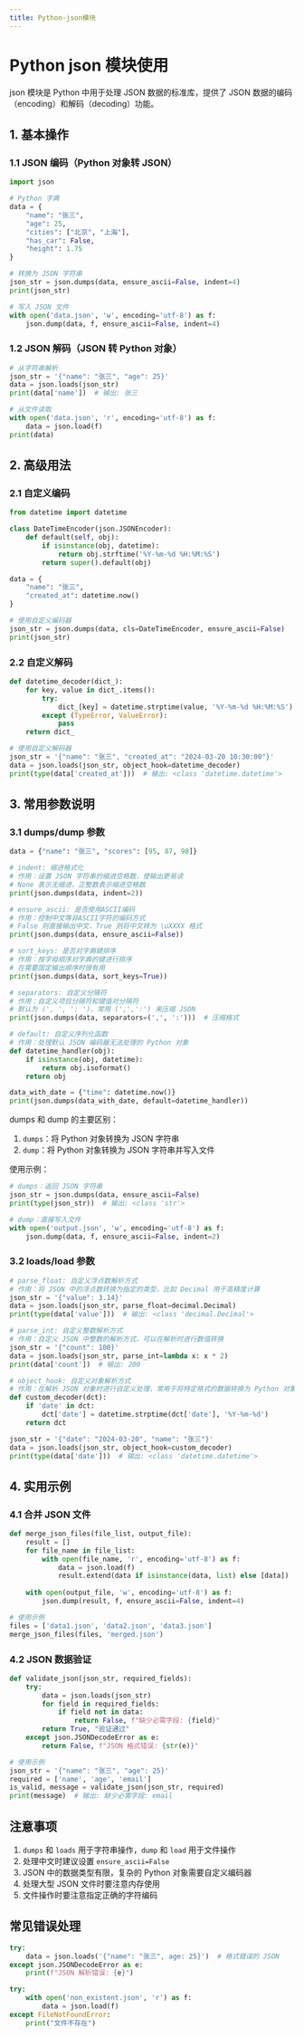 ```yaml
---
title: Python-json模块
---
```


# Python json 模块使用

json 模块是 Python 中用于处理 JSON 数据的标准库，提供了 JSON 数据的编码（encoding）和解码（decoding）功能。

## 1. 基本操作

### 1.1 JSON 编码（Python 对象转 JSON）

```python
import json

# Python 字典
data = {
    "name": "张三",
    "age": 25,
    "cities": ["北京", "上海"],
    "has_car": False,
    "height": 1.75
}

# 转换为 JSON 字符串
json_str = json.dumps(data, ensure_ascii=False, indent=4)
print(json_str)

# 写入 JSON 文件
with open('data.json', 'w', encoding='utf-8') as f:
    json.dump(data, f, ensure_ascii=False, indent=4)
```

### 1.2 JSON 解码（JSON 转 Python 对象）

```python
# 从字符串解析
json_str = '{"name": "张三", "age": 25}'
data = json.loads(json_str)
print(data['name'])  # 输出: 张三

# 从文件读取
with open('data.json', 'r', encoding='utf-8') as f:
    data = json.load(f)
print(data)
```

## 2. 高级用法

### 2.1 自定义编码

```python
from datetime import datetime

class DateTimeEncoder(json.JSONEncoder):
    def default(self, obj):
        if isinstance(obj, datetime):
            return obj.strftime('%Y-%m-%d %H:%M:%S')
        return super().default(obj)

data = {
    "name": "张三",
    "created_at": datetime.now()
}

# 使用自定义编码器
json_str = json.dumps(data, cls=DateTimeEncoder, ensure_ascii=False)
print(json_str)
```

### 2.2 自定义解码

```python
def datetime_decoder(dict_):
    for key, value in dict_.items():
        try:
            dict_[key] = datetime.strptime(value, '%Y-%m-%d %H:%M:%S')
        except (TypeError, ValueError):
            pass
    return dict_

# 使用自定义解码器
json_str = '{"name": "张三", "created_at": "2024-03-20 10:30:00"}'
data = json.loads(json_str, object_hook=datetime_decoder)
print(type(data['created_at']))  # 输出: <class 'datetime.datetime'>
```

## 3. 常用参数说明

### 3.1 dumps/dump 参数

```python
data = {"name": "张三", "scores": [95, 87, 98]}

# indent: 缩进格式化
# 作用：设置 JSON 字符串的缩进空格数，使输出更易读
# None 表示无缩进，正整数表示缩进空格数
print(json.dumps(data, indent=2))

# ensure_ascii: 是否使用ASCII编码
# 作用：控制中文等非ASCII字符的编码方式
# False 则直接输出中文，True 则将中文转为 \uXXXX 格式
print(json.dumps(data, ensure_ascii=False))

# sort_keys: 是否对字典键排序
# 作用：按字母顺序对字典的键进行排序
# 在需要固定输出顺序时很有用
print(json.dumps(data, sort_keys=True))

# separators: 自定义分隔符
# 作用：自定义项目分隔符和键值对分隔符
# 默认为 (', ', ': ')，常用 (',',':') 来压缩 JSON
print(json.dumps(data, separators=(',', ':')))  # 压缩格式

# default: 自定义序列化函数
# 作用：处理默认 JSON 编码器无法处理的 Python 对象
def datetime_handler(obj):
    if isinstance(obj, datetime):
        return obj.isoformat()
    return obj

data_with_date = {"time": datetime.now()}
print(json.dumps(data_with_date, default=datetime_handler))
```

dumps 和 dump 的主要区别：
1. `dumps`：将 Python 对象转换为 JSON 字符串
2. `dump`：将 Python 对象转换为 JSON 字符串并写入文件

使用示例：
```python
# dumps：返回 JSON 字符串
json_str = json.dumps(data, ensure_ascii=False)
print(type(json_str))  # 输出: <class 'str'>

# dump：直接写入文件
with open('output.json', 'w', encoding='utf-8') as f:
    json.dump(data, f, ensure_ascii=False, indent=2)
```

### 3.2 loads/load 参数

```python
# parse_float: 自定义浮点数解析方式
# 作用：将 JSON 中的浮点数转换为指定的类型，比如 Decimal 用于高精度计算
json_str = '{"value": 3.14}'
data = json.loads(json_str, parse_float=decimal.Decimal)
print(type(data['value']))  # 输出: <class 'decimal.Decimal'>

# parse_int: 自定义整数解析方式
# 作用：自定义 JSON 中整数的解析方式，可以在解析时进行数值转换
json_str = '{"count": 100}'
data = json.loads(json_str, parse_int=lambda x: x * 2)
print(data['count'])  # 输出: 200

# object_hook: 自定义对象解析方式
# 作用：在解析 JSON 对象时进行自定义处理，常用于将特定格式的数据转换为 Python 对象
def custom_decoder(dct):
    if 'date' in dct:
        dct['date'] = datetime.strptime(dct['date'], '%Y-%m-%d')
    return dct

json_str = '{"date": "2024-03-20", "name": "张三"}'
data = json.loads(json_str, object_hook=custom_decoder)
print(type(data['date']))  # 输出: <class 'datetime.datetime'>
```

## 4. 实用示例

### 4.1 合并 JSON 文件

```python
def merge_json_files(file_list, output_file):
    result = []
    for file_name in file_list:
        with open(file_name, 'r', encoding='utf-8') as f:
            data = json.load(f)
            result.extend(data if isinstance(data, list) else [data])
    
    with open(output_file, 'w', encoding='utf-8') as f:
        json.dump(result, f, ensure_ascii=False, indent=4)

# 使用示例
files = ['data1.json', 'data2.json', 'data3.json']
merge_json_files(files, 'merged.json')
```

### 4.2 JSON 数据验证

```python
def validate_json(json_str, required_fields):
    try:
        data = json.loads(json_str)
        for field in required_fields:
            if field not in data:
                return False, f"缺少必需字段: {field}"
        return True, "验证通过"
    except json.JSONDecodeError as e:
        return False, f"JSON 格式错误: {str(e)}"

# 使用示例
json_str = '{"name": "张三", "age": 25}'
required = ['name', 'age', 'email']
is_valid, message = validate_json(json_str, required)
print(message)  # 输出: 缺少必需字段: email
```

## 注意事项

1. `dumps` 和 `loads` 用于字符串操作，`dump` 和 `load` 用于文件操作
2. 处理中文时建议设置 `ensure_ascii=False`
3. JSON 中的数据类型有限，复杂的 Python 对象需要自定义编码器
4. 处理大型 JSON 文件时要注意内存使用
5. 文件操作时要注意指定正确的字符编码

## 常见错误处理

```python
try:
    data = json.loads('{"name": "张三", age: 25}')  # 格式错误的 JSON
except json.JSONDecodeError as e:
    print(f"JSON 解析错误: {e}")

try:
    with open('non_existent.json', 'r') as f:
        data = json.load(f)
except FileNotFoundError:
    print("文件不存在")
``` 